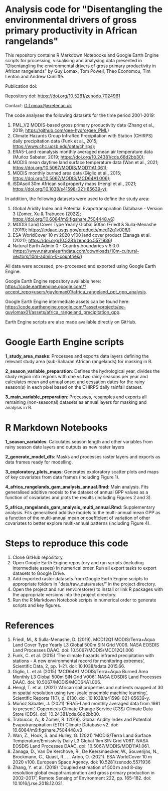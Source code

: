 # Analysis code for "Disentangling the environmental drivers of gross primary productivity in African rangelands"
This repository contains R Markdown Notebooks and Google Earth Engine scripts for processing, visualising and analysing data presented in "Disentangling the environmental drivers of gross primary productivity in African rangelands" by Guy Lomax, Tom Powell, Theo Economou, Tim Lenton and Andrew Cunliffe.

Publication doi: 

Repository doi: https://doi.org/10.5281/zenodo.7024961

Contact: G.Lomax@exeter.ac.uk

The code analyses the following datasets for the time period 2001-2019:
1. PML_V2 MODIS-based gross primary productivity data (Zhang et al., 2019; https://github.com/gee-hydro/gee_PML)
2. Climate Hazards Group InfraRed Precipitation with Station (CHIRPS) daily precipitation data (Funk et al., 2015; https://www.chc.ucsb.edu/data/chirps);
3. ERA5-Land reanalysis monthly averaged mean air temperature data (Muñoz Sabater, 2019; https://doi.org/10.24381/cds.68d2bb30);
4. MODIS mean daytime land surface temperature data (Wan et al., 2021; https://doi.org/10.5067/MODIS/MOD11A1.061);
5. MODIS monthly burned area data (Giglio et al., 2015; https://doi.org/10.5067/MODIS/MCD64A1.006);
6. iSDAsoil 30m African soil property maps (Hengl et al., 2021; https://doi.org/10.1038/s41598-021-85639-y);

In addition, the following datasets were used to define the study area:
1. Global Aridity Index and Potential Evapotranspiration Database - Version 3 (Zomer, Xu & Trabucco (2022); https://doi.org/10.6084/m9.figshare.7504448.v6)
2. MODIS Land Cover Type Yearly Global 500m (Friedl & Sulla-Menashe (2019); https://lpdaac.usgs.gov/products/mcd12q1v006/)
3. ESA WorldCover 10 m 2020 v100 land cover product (Zanaga et al. (2021); https://doi.org/10.5281/zenodo.5571936)
4. Natural Earth Admin 0 - Country boundaries v 5.0.0 (https://www.naturalearthdata.com/downloads/10m-cultural-vectors/10m-admin-0-countries/)

All data were accessed, pre-processed and exported using Google Earth Engine.

Google Earth Engine repository available here: https://code.earthengine.google.com/?accept_repo=users/guylomax01/africa_rangeland_ppt_gpp_analysis.

Google Earth Engine intermediate assets can be found here: https://code.earthengine.google.com/?asset=projects/ee-guylomax01/assets/africa_rangeland_precipitation_gpp.

Earth Engine scripts are also made available directly on GitHub.

# Google Earth Engine scripts
**1_study_area_masks**: Processes and exports data layers defining the relevant study area (sub-Saharan African rangelands) for masking in R.

**2_season_variable_preparation**: Defines the hydrological year, divides the study region into regions with one vs two rainy seasons per year and calculates mean and annual onset and cessation dates for the rainy season(s) in each pixel based on the CHIRPS daily rainfall dataset.

**3_main_variable_preparation**: Processes, resamples and exports all remaining (non-seasonal) datasets as annual layers for masking and analysis in R.

# R Markdown Notebooks
**1_season_variables**: Calculates season length and other variables from rainy season date layers and outputs as new raster layers

**2_generate_model_dfs**: Masks and processes raster layers and exports as data frames ready for modelling.

**3_exploratory_plots_maps**: Generates exploratory scatter plots and maps of key covariates from data frames (including Figure 1).

**4_africa_rangelands_gam_analysis_annual.Rmd**: Main analysis. Fits generalised additive models to the dataset of annual GPP values as a function of covariates and plots the results (including Figures 2 and 3).

**5_africa_rangelands_gam_analysis_multi_annual.Rmd**: Supplementary analysis. Fits generalised additive models to the multi-annual mean GPP as a function of the multi-annual mean or coefficient of variation of other covariates to better explore multi-annual patterns (including Figure 4).

# Steps to reproduce this code
1. Clone GitHub repository.
2. Open Google Earth Engine repository and run scripts (including intermediate assets) in numerical order. Run all export tasks to export datasets to Google Drive.
3. Add exported raster datasets from Google Earth Engine scripts to appropriate folders in "data/raw_data/raster/" in the project directory.
4. Open the project and run renv::restore() to install or link R packages with the appropriate versions into the project directory.
5. Run the R Markdown Notebook scripts in numerical order to generate scripts and key figures.

# References

1. Friedl, M., & Sulla-Menashe, D. (2019). MCD12Q1 MODIS/Terra+Aqua Land Cover Type Yearly L3 Global 500m SIN Grid V006. NASA EOSDIS Land Processes DAAC. doi: 10.5067/MODIS/MCD12Q1.006
2. Funk, C. et al. (2015) ‘The climate hazards infrared precipitation with stations - A new environmental record for monitoring extremes’, Scientific Data, 2, pp. 1–21. doi: 10.1038/sdata.2015.66.
3. Giglio, L. et al. (2015) ‘MCD64A1 MODIS/Terra+Aqua Burned Area Monthly L3 Global 500m SIN Grid V006’. NASA EOSDIS Land Processes DAAC. doi: 10.5067/MODIS/MCD64A1.006.
4. Hengl, T. et al. (2021) ‘African soil properties and nutrients mapped at 30 m spatial resolution using two-scale ensemble machine learning’, Scientific Reports 11(1), p. 6130. doi: 10.1038/s41598-021-85639-y.
5. Muñoz Sabater, J. (2021) ‘ERA5-Land monthly averaged data from 1981 to present’. Copernicus Climate Change Service (C3S) Climate Data Store (CDS). doi: 10.24381/cds.68d2bb30.
6. Trabucco, A., & Zomer, R. (2019). Global Aridity Index and Potential Evapotranspiration (ET0) Climate Database v2. doi: 10.6084/m9.figshare.7504448.v3
7. Wan, Z., Hook, S. and Hulley, G. (2021) ‘MODIS/Terra Land Surface Temperature/Emissivity Daily L3 Global 1km SIN Grid V061’. NASA EOSDIS Land Processes DAAC. doi: 10.5067/MODIS/MOD11A1.061.
8. Zanaga, D., Van De Kerchove, R., De Keersmaecker, W., Souverijns, N., Brockmann, C., Quast, R., … Arino, O. (2021). ESA WorldCover 10 m 2020 v100. European Space Agency. doi: 10.5281/zenodo.5571936
9. Zhang, Y. et al. (2019) ‘Coupled estimation of 500 m and 8-day resolution global evapotranspiration and gross primary production in 2002–2017’, Remote Sensing of Environment 222, pp. 165–182. doi: 10.1016/j.rse.2018.12.031.


